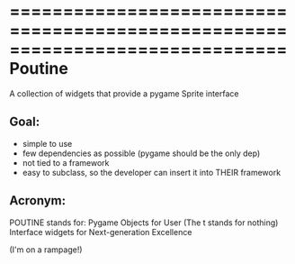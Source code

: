 ==============================================================================
Poutine
==============================================================================

A collection of widgets that provide a pygame Sprite interface

Goal:
-----

- simple to use
- few dependencies as possible (pygame should be the only dep)
- not tied to a framework
- easy to subclass, so the developer can insert it into THEIR framework


Acronym:
--------
POUTINE stands for:
Pygame
Objects for
User 
(The t stands for nothing)
Interface widgets for
Next-generation
Excellence

(I'm on a rampage!)


